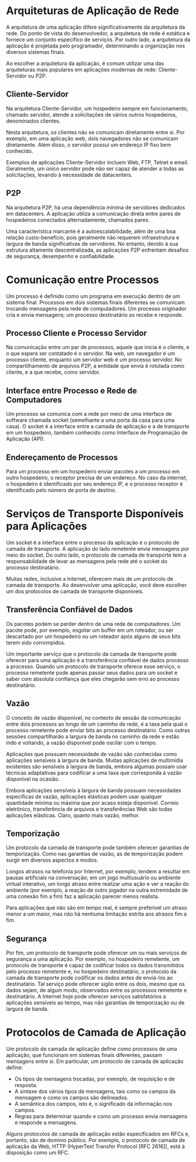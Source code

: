 # Arquiteturas de Aplicação de Rede

A arquitetura de uma aplicação difere significativamente da arquitetura da rede. Do ponto de vista do desenvolvedor, a arquitetura de rede é estática e fornece um conjunto específico de serviços. Por outro lado, a arquitetura da aplicação é projetada pelo programador, determinando a organização nos diversos sistemas finais.

Ao escolher a arquitetura da aplicação, é comum utilizar uma das arquiteturas mais populares em aplicações modernas de rede: Cliente-Servidor ou P2P.

## Cliente-Servidor

Na arquitetura Cliente-Servidor, um hospedeiro sempre em funcionamento, chamado servidor, atende a solicitações de vários outros hospedeiros, denominados clientes.

Nesta arquitetura, os clientes não se comunicam diretamente entre si. Por exemplo, em uma aplicação web, dois navegadores não se comunicam diretamente. Além disso, o servidor possui um endereço IP fixo bem conhecido.

Exemplos de aplicações Cliente-Servidor incluem Web, FTP, Telnet e email. Geralmente, um único servidor pode não ser capaz de atender a todas as solicitações, levando à necessidade de datacenters.

## P2P

Na arquitetura P2P, há uma dependência mínima de servidores dedicados em datacenters. A aplicação utiliza a comunicação direta entre pares de hospedeiros conectados alternadamente, chamados pares.

Uma característica marcante é a autoescalabilidade, além de uma boa relação custo-benefício, pois geralmente não requerem infraestrutura e largura de banda significativas de servidores. No entanto, devido à sua estrutura altamente descentralizada, as aplicações P2P enfrentam desafios de segurança, desempenho e confiabilidade.

# Comunicação entre Processos

Um processo é definido como um programa em execução dentro de um sistema final. Processos em dois sistemas finais diferentes se comunicam trocando mensagens pela rede de computadores. Um processo originador cria e envia mensagens; um processo destinatário as recebe e responde.

## Processo Cliente e Processo Servidor

Na comunicação entre um par de processos, aquele que inicia é o cliente, e o que espera ser contatado é o servidor. Na web, um navegador é um processo cliente, enquanto um servidor web é um processo servidor. No compartilhamento de arquivos P2P, a entidade que envia é rotulada como cliente, e a que recebe, como servidor.

## Interface entre Processo e Rede de Computadores

Um processo se comunica com a rede por meio de uma interface de software chamada socket (semelhante a uma porta da casa para uma casa). O socket é a interface entre a camada de aplicação e a de transporte em um hospedeiro, também conhecido como Interface de Programação de Aplicação (API).

## Endereçamento de Processos

Para um processo em um hospedeiro enviar pacotes a um processo em outro hospedeiro, o receptor precisa de um endereço. No caso da internet, o hospedeiro é identificado por seu endereço IP, e o processo receptor é identificado pelo número de porta de destino.

# Serviços de Transporte Disponíveis para Aplicações

Um socket é a interface entre o processo da aplicação e o protocolo de camada de transporte. A aplicação do lado remetente envia mensagens por meio do socket. Do outro lado, o protocolo de camada de transporte tem a responsabilidade de levar as mensagens pela rede até o socket do processo destinatário.

Muitas redes, inclusive a Internet, oferecem mais de um protocolo de camada de transporte. Ao desenvolver uma aplicação, você deve escolher um dos protocolos de camada de transporte disponíveis. 

## Transferência Confiável de Dados

Os pacotes podem se perder dentro de uma rede de computadores. Um pacote pode, por exemplo, esgotar um buffer em um roteador, ou ser descartado por um hospedeiro ou um roteador após alguns de seus bits terem sido corrompidos. 

Um importante serviço que o protocolo da camada de transporte pode oferecer para uma aplicação é a transferência confiável de dados processo a processo. Quando um protocolo de transporte oferece esse serviço, o processo remetente pode apenas passar seus dados para um socket e saber com absoluta confiança que eles chegarão sem erro ao processo destinatário.

## Vazão

O conceito de vazão disponível, no contexto de sessão da comunicação entre dois processos ao longo de um caminho de rede, é a taxa pela qual o processo remetente pode enviar bits ao processo destinatário. Como outras sessões compartilharão a largura de banda no caminho da rede e estão indo e voltando, a vazão disponível pode oscilar com o tempo.

Aplicações que possuam necessidade de vazão são conhecidas como aplicações sensíveis à largura de banda. Muitas aplicações de multimídia existentes são sensíveis à largura de banda, embora algumas possam usar técnicas adaptativas para codificar a uma taxa que corresponda à vazão disponível na ocasião.

Embora aplicações sensíveis à largura de banda possuam necessidades específicas de vazão, aplicações elásticas podem usar qualquer quantidade mínima ou máxima que por acaso esteja disponível. Correio eletrônico, transferência de arquivos e transferências Web são todas aplicações elásticas. Claro, quanto mais vazão, melhor.

## Temporização

Um protocolo da camada de transporte pode também oferecer garantias de temporização. Como nas garantias de vazão, as de temporização podem surgir em diversos aspectos e modos.

Longos atrasos na telefonia por Internet, por exemplo, tendem a resultar em pausas artificiais na conversação; em um jogo multiusuário ou ambiente virtual interativo, um longo atraso entre realizar uma ação e ver a reação do ambiente (por exemplo, a reação de outro jogador na outra extremidade de uma conexão fim a fim) faz a aplicação parecer menos realista.

Para aplicações que não são em tempo real, é sempre preferível um atraso menor a um maior, mas não há nenhuma limitação estrita aos atrasos fim a fim.

## Segurança

Por fim, um protocolo de transporte pode oferecer um ou mais serviços de segurança a uma aplicação. Por exemplo, no hospedeiro remetente, um protocolo de transporte é capaz de codificar todos os dados transmitidos pelo processo remetente e, no hospedeiro destinatário, o protocolo da camada de transporte pode codificar os dados antes de enviá-los ao destinatário. Tal serviço pode oferecer sigilo entre os dois, mesmo que os dados sejam, de algum modo, observados entre os processos remetente e destinatário. A Internet hoje pode oferecer serviços satisfatórios a aplicações sensíveis ao tempo, mas não garantias de temporização ou de largura de banda.

# Protocolos de Camada de Aplicação

Um protocolo de camada de aplicação define como processos de uma aplicação, que funcionam em sistemas finais diferentes, passam mensagens entre si. Em particular, um protocolo de camada de aplicação define:

- Os tipos de mensagens trocadas, por exemplo, de requisição e de resposta.
- A sintaxe dos vários tipos de mensagens, tais como os campos da mensagem e como os campos são delineados.
- A semântica dos campos, isto é, o significado da informação nos campos.
- Regras para determinar quando e como um processo envia mensagens e responde a mensagens.

Alguns protocolos de camada de aplicação estão especificados em RFCs e, portanto, são de domínio público. Por exemplo, o protocolo de camada de aplicação da Web, HTTP (HyperText Transfer Protocol [RFC 2616]), está à disposição como um RFC.
